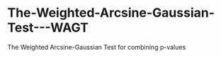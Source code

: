 # The-Weighted-Arcsine-Gaussian-Test---WAGT
The Weighted Arcsine-Gaussian Test for combining p-values
